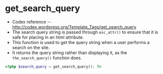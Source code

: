 # get_search_query
- Codex reference -- http://codex.wordpress.org/Template_Tags/get_search_query
- The search query string is passed through `esc_attr()` to ensure that it is safe for placing in an html attribute. 
- This function is used to get the query string when a user performs a search on the site. 
- It returns the query string rather than displaying it, as the `the_search_query()` function does.

```php
<?php $search_query = get_search_query(); ?>
```